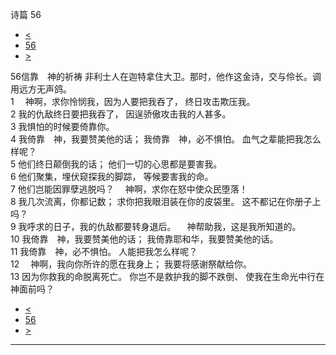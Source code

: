 ﻿





 诗篇 56




* [<](bible/PSA055.md)
* [56](bible/PSA.md)
* [>](bible/PSA057.md)



 
56信靠　神的祈祷 非利士人在迦特拿住大卫。那时，他作这金诗，交与伶长。调用远方无声鸽。  
1 　神啊，求你怜悯我，因为人要把我吞了， 终日攻击欺压我。  
2 我的仇敌终日要把我吞了， 因逞骄傲攻击我的人甚多。  
3 我惧怕的时候要倚靠你。  
4 我倚靠　神，我要赞美他的话； 我倚靠　神，必不惧怕。 血气之辈能把我怎么样呢？     
5 他们终日颠倒我的话； 他们一切的心思都是要害我。  
6 他们聚集，埋伏窥探我的脚踪， 等候要害我的命。  
7 他们岂能因罪孽逃脱吗？ 　神啊，求你在怒中使众民堕落！     
8 我几次流离，你都记数； 求你把我眼泪装在你的皮袋里。 这不都记在你册子上吗？  
9 我呼求的日子，我的仇敌都要转身退后。 　神帮助我，这是我所知道的。  
10 我倚靠　神，我要赞美他的话； 我倚靠耶和华，我要赞美他的话。  
11 我倚靠　神，必不惧怕。 人能把我怎么样呢？     
12 　神啊，我向你所许的愿在我身上； 我要将感谢祭献给你。  
13 因为你救我的命脱离死亡。 你岂不是救护我的脚不跌倒、 使我在生命光中行在　神面前吗？ 
* [<](bible/PSA055.md)
* [56](bible/PSA.md)
* [>](bible/PSA057.md)





---









